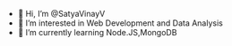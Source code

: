 - 👋 Hi, I’m @SatyaVinayV
- 👀 I’m interested in Web Development and Data Analysis
- 🌱 I’m currently learning Node.JS,MongoDB



